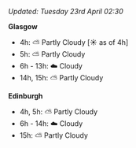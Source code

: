 *Updated: Tuesday 23rd April 02:30*

**Glasgow**

* 4h: :partly_sunny: Partly Cloudy [:sunny: as of 4h]
* 5h: :partly_sunny: Partly Cloudy
* 6h - 13h: :cloud: Cloudy
* 14h, 15h: :partly_sunny: Partly Cloudy

**Edinburgh**

* 4h, 5h: :partly_sunny: Partly Cloudy
* 6h - 14h: :cloud: Cloudy
* 15h: :partly_sunny: Partly Cloudy
